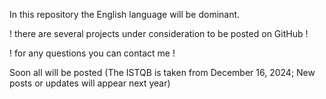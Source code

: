 In this repository the English language will be dominant. 

! there are several projects under consideration to be posted on GitHub !

! for any questions you can contact me ! 

Soon all will be posted (The ISTQB is taken from December 16, 2024; New posts or updates will appear next year) 
